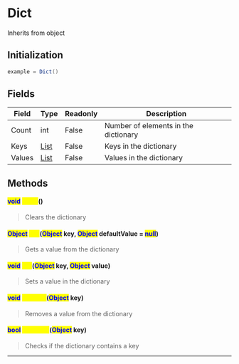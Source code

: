 # Dict
Inherits from object
## Initialization
```csharp
example = Dict()
```
## Fields
|Field|Type|Readonly|Description|
|---|---|---|---|
|Count|int|False|Number of elements in the dictionary|
|Keys|[List](../objects/List.md)|False|Keys in the dictionary|
|Values|[List](../objects/List.md)|False|Values in the dictionary|
## Methods
#### <mark style="color:blue;">void</mark> <mark style="color:yellow;">Clear</mark>()
> Clears the dictionary

#### <mark style="color:blue;">Object</mark> <mark style="color:yellow;">Get</mark>(<mark style="color:blue;">Object</mark> key, <mark style="color:blue;">Object</mark> defaultValue = <mark style="color:blue;">null</mark>)
> Gets a value from the dictionary

#### <mark style="color:blue;">void</mark> <mark style="color:yellow;">Set</mark>(<mark style="color:blue;">Object</mark> key, <mark style="color:blue;">Object</mark> value)
> Sets a value in the dictionary

#### <mark style="color:blue;">void</mark> <mark style="color:yellow;">Remove</mark>(<mark style="color:blue;">Object</mark> key)
> Removes a value from the dictionary

#### <mark style="color:blue;">bool</mark> <mark style="color:yellow;">Contains</mark>(<mark style="color:blue;">Object</mark> key)
> Checks if the dictionary contains a key


---

